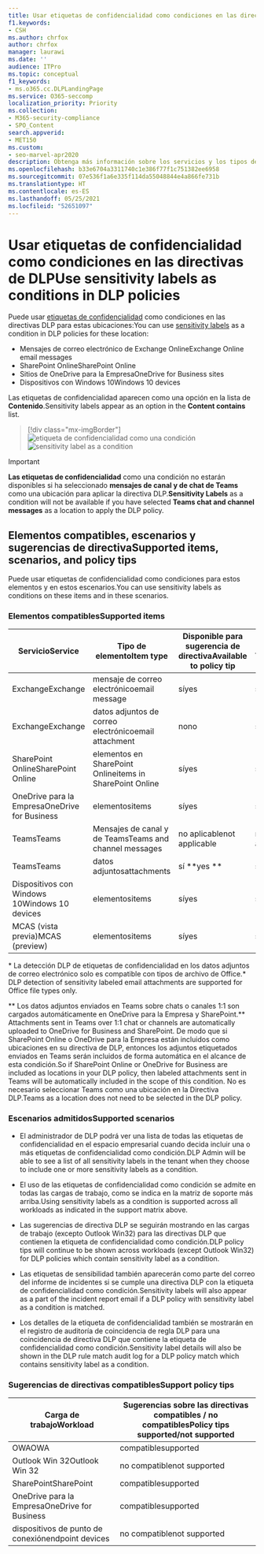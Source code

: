 ```yaml
---
title: Usar etiquetas de confidencialidad como condiciones en las directivas de DLP
f1.keywords:
- CSH
ms.author: chrfox
author: chrfox
manager: laurawi
ms.date: ''
audience: ITPro
ms.topic: conceptual
f1_keywords:
- ms.o365.cc.DLPLandingPage
ms.service: O365-seccomp
localization_priority: Priority
ms.collection:
- M365-security-compliance
- SPO_Content
search.appverid:
- MET150
ms.custom:
- seo-marvel-apr2020
description: Obtenga más información sobre los servicios y los tipos de elementos en los que puede usar etiquetas de confidencialidad como condiciones en directivas DLP
ms.openlocfilehash: b33e6704a3311740c1e386f77f1c751382ee6958
ms.sourcegitcommit: 07e536f1a6e335f114da55048844e4a866fe731b
ms.translationtype: HT
ms.contentlocale: es-ES
ms.lasthandoff: 05/25/2021
ms.locfileid: "52651097"
---
```

# <a name="use-sensitivity-labels-as-conditions-in-dlp-policies"></a><span data-ttu-id="3cc5c-103">Usar etiquetas de confidencialidad como condiciones en las directivas de DLP</span><span class="sxs-lookup"><span data-stu-id="3cc5c-103">Use sensitivity labels as conditions in DLP policies</span></span>

<span data-ttu-id="3cc5c-104">Puede usar [etiquetas de confidencialidad](sensitivity-labels.md) como condiciones en las directivas DLP para estas ubicaciones:</span><span class="sxs-lookup"><span data-stu-id="3cc5c-104">You can use [sensitivity labels](sensitivity-labels.md) as a condition in DLP policies for these location:</span></span>

- <span data-ttu-id="3cc5c-105">Mensajes de correo electrónico de Exchange Online</span><span class="sxs-lookup"><span data-stu-id="3cc5c-105">Exchange Online email messages</span></span>
- <span data-ttu-id="3cc5c-106">SharePoint Online</span><span class="sxs-lookup"><span data-stu-id="3cc5c-106">SharePoint Online</span></span>
- <span data-ttu-id="3cc5c-107">Sitios de OneDrive para la Empresa</span><span class="sxs-lookup"><span data-stu-id="3cc5c-107">OneDrive for Business sites</span></span>
- <span data-ttu-id="3cc5c-108">Dispositivos con Windows 10</span><span class="sxs-lookup"><span data-stu-id="3cc5c-108">Windows 10 devices</span></span>

<span data-ttu-id="3cc5c-109">Las etiquetas de confidencialidad aparecen como una opción en la lista de **Contenido**.</span><span class="sxs-lookup"><span data-stu-id="3cc5c-109">Sensitivity labels appear as an option in the **Content contains** list.</span></span>

> [!div class="mx-imgBorder"]
> <span data-ttu-id="3cc5c-110">![etiqueta de confidencialidad como una condición](../media/dlp-sensitivity-label-as-a-condition.png)</span><span class="sxs-lookup"><span data-stu-id="3cc5c-110">![sensitivity label as a condition](../media/dlp-sensitivity-label-as-a-condition.png)</span></span>

> [!IMPORTANT]
> <span data-ttu-id="3cc5c-111">**Las etiquetas de confidencialidad** como una condición no estarán disponibles si ha seleccionado **mensajes de canal y de chat de Teams** como una ubicación para aplicar la directiva DLP.</span><span class="sxs-lookup"><span data-stu-id="3cc5c-111">**Sensitivity Labels** as a condition will not be available if you have selected **Teams chat and channel messages** as a location to apply the DLP policy.</span></span>


## <a name="supported-items-scenarios-and-policy-tips"></a><span data-ttu-id="3cc5c-112">Elementos compatibles, escenarios y sugerencias de directiva</span><span class="sxs-lookup"><span data-stu-id="3cc5c-112">Supported items, scenarios, and policy tips</span></span>

<span data-ttu-id="3cc5c-113">Puede usar etiquetas de confidencialidad como condiciones para estos elementos y en estos escenarios.</span><span class="sxs-lookup"><span data-stu-id="3cc5c-113">You can use sensitivity labels as conditions on these items and in these scenarios.</span></span>

### <a name="supported-items"></a><span data-ttu-id="3cc5c-114">Elementos compatibles</span><span class="sxs-lookup"><span data-stu-id="3cc5c-114">Supported items</span></span>

|<span data-ttu-id="3cc5c-115">Servicio</span><span class="sxs-lookup"><span data-stu-id="3cc5c-115">Service</span></span>  |<span data-ttu-id="3cc5c-116">Tipo de elemento</span><span class="sxs-lookup"><span data-stu-id="3cc5c-116">Item type</span></span>  |<span data-ttu-id="3cc5c-117">Disponible para sugerencia de directiva</span><span class="sxs-lookup"><span data-stu-id="3cc5c-117">Available to policy tip</span></span>  |<span data-ttu-id="3cc5c-118">Aplicable</span><span class="sxs-lookup"><span data-stu-id="3cc5c-118">Enforceable</span></span>  |
|---------|---------|---------|---------|
|<span data-ttu-id="3cc5c-119">Exchange</span><span class="sxs-lookup"><span data-stu-id="3cc5c-119">Exchange</span></span>    |<span data-ttu-id="3cc5c-120">mensaje de correo electrónico</span><span class="sxs-lookup"><span data-stu-id="3cc5c-120">email message</span></span>         |<span data-ttu-id="3cc5c-121">sí</span><span class="sxs-lookup"><span data-stu-id="3cc5c-121">yes</span></span>         |<span data-ttu-id="3cc5c-122">sí</span><span class="sxs-lookup"><span data-stu-id="3cc5c-122">yes</span></span>         |
|<span data-ttu-id="3cc5c-123">Exchange</span><span class="sxs-lookup"><span data-stu-id="3cc5c-123">Exchange</span></span>    |<span data-ttu-id="3cc5c-124">datos adjuntos de correo electrónico</span><span class="sxs-lookup"><span data-stu-id="3cc5c-124">email attachment</span></span>         |<span data-ttu-id="3cc5c-125">no</span><span class="sxs-lookup"><span data-stu-id="3cc5c-125">no</span></span>         |<span data-ttu-id="3cc5c-126">sí \*</span><span class="sxs-lookup"><span data-stu-id="3cc5c-126">yes \*</span></span>         |
|<span data-ttu-id="3cc5c-127">SharePoint Online</span><span class="sxs-lookup"><span data-stu-id="3cc5c-127">SharePoint Online</span></span>     |<span data-ttu-id="3cc5c-128">elementos en SharePoint Online</span><span class="sxs-lookup"><span data-stu-id="3cc5c-128">items in SharePoint Online</span></span>         |<span data-ttu-id="3cc5c-129">sí</span><span class="sxs-lookup"><span data-stu-id="3cc5c-129">yes</span></span>         |<span data-ttu-id="3cc5c-130">sí</span><span class="sxs-lookup"><span data-stu-id="3cc5c-130">yes</span></span>         |
|<span data-ttu-id="3cc5c-131">OneDrive para la Empresa</span><span class="sxs-lookup"><span data-stu-id="3cc5c-131">OneDrive for Business</span></span>     |<span data-ttu-id="3cc5c-132">elementos</span><span class="sxs-lookup"><span data-stu-id="3cc5c-132">items</span></span>         |<span data-ttu-id="3cc5c-133">sí</span><span class="sxs-lookup"><span data-stu-id="3cc5c-133">yes</span></span>         |<span data-ttu-id="3cc5c-134">sí</span><span class="sxs-lookup"><span data-stu-id="3cc5c-134">yes</span></span>         |
|<span data-ttu-id="3cc5c-135">Teams</span><span class="sxs-lookup"><span data-stu-id="3cc5c-135">Teams</span></span>     |<span data-ttu-id="3cc5c-136">Mensajes de canal y de Teams</span><span class="sxs-lookup"><span data-stu-id="3cc5c-136">Teams and channel messages</span></span>         |<span data-ttu-id="3cc5c-137">no aplicable</span><span class="sxs-lookup"><span data-stu-id="3cc5c-137">not applicable</span></span>         |<span data-ttu-id="3cc5c-138">no aplicable</span><span class="sxs-lookup"><span data-stu-id="3cc5c-138">not applicable</span></span>         |
|<span data-ttu-id="3cc5c-139">Teams</span><span class="sxs-lookup"><span data-stu-id="3cc5c-139">Teams</span></span>     |<span data-ttu-id="3cc5c-140">datos adjuntos</span><span class="sxs-lookup"><span data-stu-id="3cc5c-140">attachments</span></span>         |<span data-ttu-id="3cc5c-141">sí \*\*</span><span class="sxs-lookup"><span data-stu-id="3cc5c-141">yes \*\*</span></span>         |<span data-ttu-id="3cc5c-142">sí \*\*</span><span class="sxs-lookup"><span data-stu-id="3cc5c-142">yes \*\*</span></span>         |
|<span data-ttu-id="3cc5c-143">Dispositivos con Windows 10</span><span class="sxs-lookup"><span data-stu-id="3cc5c-143">Windows 10 devices</span></span>     |<span data-ttu-id="3cc5c-144">elementos</span><span class="sxs-lookup"><span data-stu-id="3cc5c-144">items</span></span>         |<span data-ttu-id="3cc5c-145">sí</span><span class="sxs-lookup"><span data-stu-id="3cc5c-145">yes</span></span>         |<span data-ttu-id="3cc5c-146">sí</span><span class="sxs-lookup"><span data-stu-id="3cc5c-146">yes</span></span>         |
|<span data-ttu-id="3cc5c-147">MCAS (vista previa)</span><span class="sxs-lookup"><span data-stu-id="3cc5c-147">MCAS (preview)</span></span> |<span data-ttu-id="3cc5c-148">elementos</span><span class="sxs-lookup"><span data-stu-id="3cc5c-148">items</span></span>         |<span data-ttu-id="3cc5c-149">sí</span><span class="sxs-lookup"><span data-stu-id="3cc5c-149">yes</span></span>         |<span data-ttu-id="3cc5c-150">sí</span><span class="sxs-lookup"><span data-stu-id="3cc5c-150">yes</span></span>         |

<span data-ttu-id="3cc5c-151">\* La detección DLP de etiquetas de confidencialidad en los datos adjuntos de correo electrónico solo es compatible con tipos de archivo de Office.</span><span class="sxs-lookup"><span data-stu-id="3cc5c-151">\* DLP detection of sensitivity labeled email attachments are supported for Office file types only.</span></span>

<span data-ttu-id="3cc5c-152">\*\* Los datos adjuntos enviados en Teams sobre chats o canales 1:1 son cargados automáticamente en OneDrive para la Empresa y SharePoint.</span><span class="sxs-lookup"><span data-stu-id="3cc5c-152">\*\* Attachments sent in Teams over 1:1 chat or channels are automatically uploaded to OneDrive for Business and SharePoint.</span></span> <span data-ttu-id="3cc5c-153">De modo que si SharePoint Online o OneDrive para la Empresa están incluidos como ubicaciones en su directiva de DLP, entonces los adjuntos etiquetados enviados en Teams serán incluidos de forma automática en el alcance de esta condición.</span><span class="sxs-lookup"><span data-stu-id="3cc5c-153">So if SharePoint Online or OneDrive for Business are included as locations in your DLP policy, then labeled attachments sent in Teams will be automatically included in the scope of this condition.</span></span> <span data-ttu-id="3cc5c-154">No es necesario seleccionar Teams como una ubicación en la Directiva DLP.</span><span class="sxs-lookup"><span data-stu-id="3cc5c-154">Teams as a location does not need to be selected in the DLP policy.</span></span>

### <a name="supported-scenarios"></a><span data-ttu-id="3cc5c-155">Escenarios admitidos</span><span class="sxs-lookup"><span data-stu-id="3cc5c-155">Supported scenarios</span></span>

- <span data-ttu-id="3cc5c-156">El administrador de DLP podrá ver una lista de todas las etiquetas de confidencialidad en el espacio empresarial cuando decida incluir una o más etiquetas de confidencialidad como condición.</span><span class="sxs-lookup"><span data-stu-id="3cc5c-156">DLP Admin will be able to see a list of all sensitivity labels in the tenant when they choose to include one or more sensitivity labels as a condition.</span></span>

- <span data-ttu-id="3cc5c-157">El uso de las etiquetas de confidencialidad como condición se admite en todas las cargas de trabajo, como se indica en la matriz de soporte más arriba.</span><span class="sxs-lookup"><span data-stu-id="3cc5c-157">Using sensitivity labels as a condition is supported across all workloads as indicated in the support matrix above.</span></span>

- <span data-ttu-id="3cc5c-158">Las sugerencias de directiva DLP se seguirán mostrando en las cargas de trabajo (excepto Outlook Win32) para las directivas DLP que contienen la etiqueta de confidencialidad como condición.</span><span class="sxs-lookup"><span data-stu-id="3cc5c-158">DLP policy tips will continue to be shown across workloads (except Outlook Win32) for DLP policies which contain sensitivity label as a condition.</span></span>

- <span data-ttu-id="3cc5c-159">Las etiquetas de sensibilidad también aparecerán como parte del correo del informe de incidentes si se cumple una directiva DLP con la etiqueta de confidencialidad como condición.</span><span class="sxs-lookup"><span data-stu-id="3cc5c-159">Sensitivity labels will also appear as a part of the incident report email if a DLP policy with sensitivity label as a condition is matched.</span></span>

- <span data-ttu-id="3cc5c-160">Los detalles de la etiqueta de confidencialidad también se mostrarán en el registro de auditoría de coincidencia de regla DLP para una coincidencia de directiva DLP que contiene la etiqueta de confidencialidad como condición.</span><span class="sxs-lookup"><span data-stu-id="3cc5c-160">Sensitivity label details will also be shown in the DLP rule match audit log for a DLP policy match which contains sensitivity label as a condition.</span></span>


### <a name="support-policy-tips"></a><span data-ttu-id="3cc5c-161">Sugerencias de directivas compatibles</span><span class="sxs-lookup"><span data-stu-id="3cc5c-161">Support policy tips</span></span>


|<span data-ttu-id="3cc5c-162">Carga de trabajo</span><span class="sxs-lookup"><span data-stu-id="3cc5c-162">Workload</span></span>  |<span data-ttu-id="3cc5c-163">Sugerencias sobre las directivas compatibles / no compatibles</span><span class="sxs-lookup"><span data-stu-id="3cc5c-163">Policy tips supported/not supported</span></span>  |
|---------|---------|
|<span data-ttu-id="3cc5c-164">OWA</span><span class="sxs-lookup"><span data-stu-id="3cc5c-164">OWA</span></span> |    <span data-ttu-id="3cc5c-165">compatible</span><span class="sxs-lookup"><span data-stu-id="3cc5c-165">supported</span></span>     |
|<span data-ttu-id="3cc5c-166">Outlook Win 32</span><span class="sxs-lookup"><span data-stu-id="3cc5c-166">Outlook Win 32</span></span>    |  <span data-ttu-id="3cc5c-167">no compatible</span><span class="sxs-lookup"><span data-stu-id="3cc5c-167">not supported</span></span>       |
|<span data-ttu-id="3cc5c-168">SharePoint</span><span class="sxs-lookup"><span data-stu-id="3cc5c-168">SharePoint</span></span>   |   <span data-ttu-id="3cc5c-169">compatible</span><span class="sxs-lookup"><span data-stu-id="3cc5c-169">supported</span></span>      |
|<span data-ttu-id="3cc5c-170">OneDrive para la Empresa</span><span class="sxs-lookup"><span data-stu-id="3cc5c-170">OneDrive for Business</span></span>    |    <span data-ttu-id="3cc5c-171">compatible</span><span class="sxs-lookup"><span data-stu-id="3cc5c-171">supported</span></span>     |
|<span data-ttu-id="3cc5c-172">dispositivos de punto de conexión</span><span class="sxs-lookup"><span data-stu-id="3cc5c-172">endpoint devices</span></span>   |  <span data-ttu-id="3cc5c-173">no compatible</span><span class="sxs-lookup"><span data-stu-id="3cc5c-173">not supported</span></span>       |
